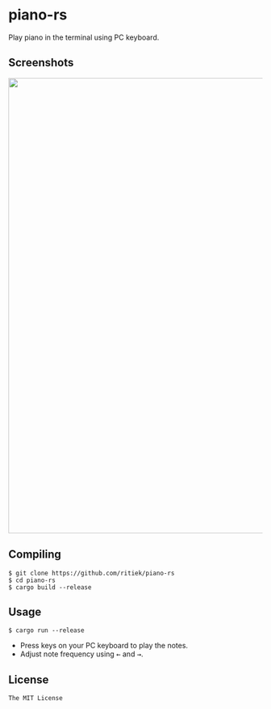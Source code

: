 # piano-rs

Play piano in the terminal using PC keyboard.

## Screenshots

<img src="http://i.imgur.com/33s2XDW.png" width="900">

## Compiling

```
$ git clone https://github.com/ritiek/piano-rs
$ cd piano-rs
$ cargo build --release
```

## Usage

```
$ cargo run --release
```

- Press keys on your PC keyboard to play the notes.
- Adjust note frequency using <kbd>←</kbd> and <kbd>→</kbd>.

## License

`The MIT License`
